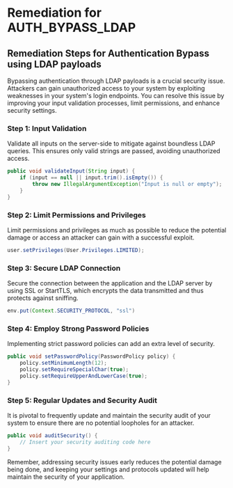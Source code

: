 # Remediation for AUTH_BYPASS_LDAP

## Remediation Steps for Authentication Bypass using LDAP payloads

Bypassing authentication through LDAP payloads is a crucial security issue. Attackers can gain unauthorized access to your system by exploiting weaknesses in your system's login endpoints. You can resolve this issue by improving your input validation processes, limit permissions, and enhance security settings.

### Step 1: Input Validation
Validate all inputs on the server-side to mitigate against boundless LDAP queries. This ensures only valid strings are passed, avoiding unauthorized access.

```java
public void validateInput(String input) {
    if (input == null || input.trim().isEmpty()) {
        throw new IllegalArgumentException("Input is null or empty");
    }
}
```

### Step 2: Limit Permissions and Privileges
Limit permissions and privileges as much as possible to reduce the potential damage or access an attacker can gain with a successful exploit. 

```java
user.setPrivileges(User.Privileges.LIMITED);
```

### Step 3: Secure LDAP Connection
Secure the connection between the application and the LDAP server by using SSL or StartTLS, which encrypts the data transmitted and thus protects against sniffing.

```java
env.put(Context.SECURITY_PROTOCOL, "ssl")
```

### Step 4: Employ Strong Password Policies
Implementing strict password policies can add an extra level of security.

```java
public void setPasswordPolicy(PasswordPolicy policy) {
    policy.setMinimumLength(12);
    policy.setRequireSpecialChar(true);
    policy.setRequireUpperAndLowerCase(true);
}
```

### Step 5: Regular Updates and Security Audit
It is pivotal to frequently update and maintain the security audit of your system to ensure there are no potential loopholes for an attacker.

```java
public void auditSecurity() {
    // Insert your security auditing code here
}
```

Remember, addressing security issues early reduces the potential damage being done, and keeping your settings and protocols updated will help maintain the security of your application.